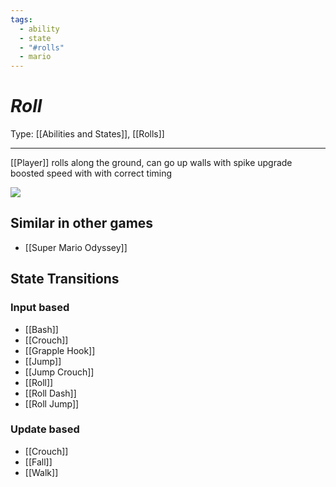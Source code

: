 ```yaml
---
tags:
  - ability
  - state
  - "#rolls"
  - mario
---
```

# _Roll_

Type: [[Abilities and States]], [[Rolls]]

----


[[Player]] rolls along the ground, can go up walls with spike upgrade
boosted speed with with correct timing

**![](https://lh7-us.googleusercontent.com/4uNnn16Zmo9N2eW58p9g8ZisUw8IJuRsylyx-RNoO814Wdqv17gFWAtN-Bgx1t2C2n6mkqKOpCGM8jb_RHY8Rj9aGSMli1wn35Ocipi-L09DnP2ELl1cj1MKbMUemZdgyWNWHhsA9tmW10b-VIh7IO0)**


## Similar in other games

* [[Super Mario Odyssey]]


## State Transitions

### Input based

* [[Bash]]
* [[Crouch]]
* [[Grapple Hook]]
* [[Jump]]
* [[Jump Crouch]]
* [[Roll]]
* [[Roll Dash]]
* [[Roll Jump]]

### Update based

* [[Crouch]]
* [[Fall]]
* [[Walk]]